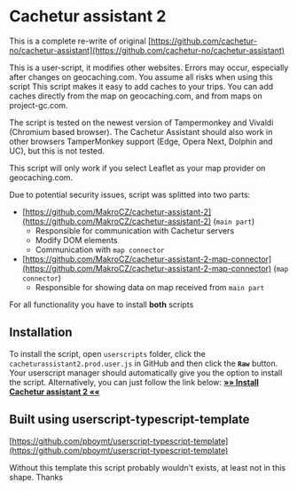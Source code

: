 # Cachetur assistant 2

This is a complete re-write of original [https://github.com/cachetur-no/cachetur-assistant](https://github.com/cachetur-no/cachetur-assistant)

This is a user-script, it modifies other websites. Errors may occur, especially after changes on geocaching.com. You assume all risks when using this script This script makes it easy to add caches to your trips. You can add caches directly from the map on geocaching.com, and from maps on project-gc.com.

The script is tested on the newest version of Tampermonkey and Vivaldi (Chromium based browser). The Cachetur Assistant should also work in other browsers TamperMonkey support (Edge, Opera Next, Dolphin and UC), but this is not tested.

This script will only work if you select Leaflet as your map provider on geocaching.com.

Due to potential security issues, script was splitted into two parts:
- [https://github.com/MakroCZ/cachetur-assistant-2](https://github.com/MakroCZ/cachetur-assistant-2) (`main part`)
  - Responsible for communication with Cachetur servers
  - Modify DOM elements
  - Communication with `map connector`
- [https://github.com/MakroCZ/cachetur-assistant-2-map-connector](https://github.com/MakroCZ/cachetur-assistant-2-map-connector) (`map connector`)
  - Responsible for showing data on map received from `main part`

For all functionality you have to install **both** scripts


## Installation

To install the script, open `userscripts` folder, click the `cacheturassistant2.prod.user.js` in GitHub and then click the **`Raw`** button. Your userscript manager should automatically give you the option to install the script. Alternatively, you can just follow the link below:
**[»» Install Cachetur assistant 2 ««](https://github.com/MakroCZ/cachetur-assistant-2/raw/main/userscripts/cacheturassistant2.prod.user.js)**

## Built using userscript-typescript-template
[https://github.com/pboymt/userscript-typescript-template](https://github.com/pboymt/userscript-typescript-template)

Without this template this script probably wouldn't exists, at least not in this shape. Thanks